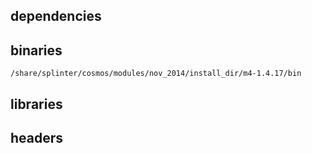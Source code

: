 ## dependencies

## binaries

	/share/splinter/cosmos/modules/nov_2014/install_dir/m4-1.4.17/bin

## libraries


## headers

